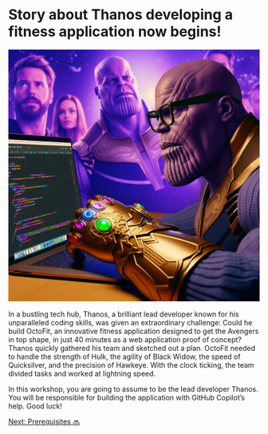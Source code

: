 # Story about Thanos developing a fitness application now begins!

![Story of Fitness application](images/fitness-app.jpg)

In a bustling tech hub, Thanos, a brilliant lead developer known for his unparalleled coding skills, was given an extraordinary challenge: Could he build OctoFit, an innovative fitness application designed to get the Avengers in top shape, in just 40 minutes as a web application proof of concept?
Thanos quickly gathered his team and sketched out a plan. OctoFit needed to handle the strength of Hulk, the agility of Black Widow, the speed of Quicksilver, and the precision of Hawkeye. With the clock ticking, the team divided tasks and worked at lightning speed.


In this workshop, you are going to assume to be the lead developer Thanos. You will be responsible for building the application with GitHub Copilot’s help. Good luck!

[Next: Prerequisites :soon:](2_Prerequisites)
